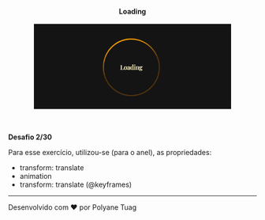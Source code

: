<p align="center"><strong>Loading</strong><br><br>
  <img width= '400' src="../.github/gifts/Dia2.gif">
</p><br>

 <p><strong> Desafio 2/30</strong> 

 Para esse exercício, utilizou-se (para o anel), as propriedades:
 - transform: translate 
 - animation 
 - transform: translate (@keyframes)
 
 
 ---
Desenvolvido com ❤ por Polyane Tuag
 </p>